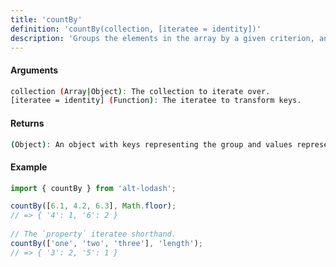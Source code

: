 ```yaml
---
title: 'countBy'
definition: 'countBy(collection, [iteratee = identity])'
description: 'Groups the elements in the array by a given criterion, and counts the number of elements in each group.'
---
```


#### Arguments

```bash
collection (Array|Object): The collection to iterate over.
[iteratee = identity] (Function): The iteratee to transform keys.
```

#### Returns

```bash
(Object): An object with keys representing the group and values representing the count of elements in that group.
```

#### Example

```ts
import { countBy } from 'alt-lodash';

countBy([6.1, 4.2, 6.3], Math.floor);
// => { '4': 1, '6': 2 }
 
// The `property` iteratee shorthand.
countBy(['one', 'two', 'three'], 'length');
// => { '3': 2, '5': 1 }
```
